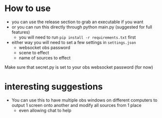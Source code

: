 # How to use
- you can use the release section to grab an executable if you want
- or you can run this directly through python main.py (suggested for full features)
    - you will need to run `pip install -r requirements.txt` first
- either way you will need to set a few settings in `settings.json`
    - websocket obs password
    - scene to effect
    - name of sources to effect


Make sure that secret.py is set to your obs websocket password (for now)

# interesting suggestions
- You can use this to have multiple obs windows on different computers to output 1 screen onto another and modify all sources from 1 place
    - even allowing chat to help

